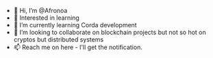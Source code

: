 - 👋 Hi, I’m @Afronoa
- 👀 Interested in learning 
- 🌱 I’m currently learning Corda development 
- 💞️ I’m looking to collaborate on blockchain projects but not so hot on cryptos but distributed systems 
- 📫 Reach me on here - I'll get the notification.

<!---
Afronoa/Afronoa is a ✨ special ✨ repository because its `README.md` (this file) appears on your GitHub profile.
You can click the Preview link to take a look at your changes.
--->
